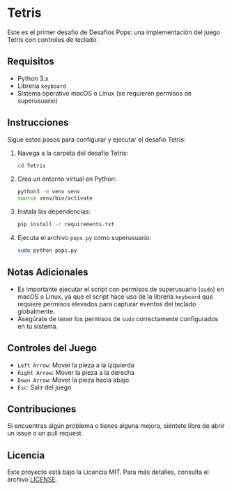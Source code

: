 # Tetris

Este es el primer desafío de Desafios Pops: una implementación del juego Tetris con controles de teclado.

## Requisitos

- Python 3.x
- Librería `keyboard`
- Sistema operativo macOS o Linux (se requieren permisos de superusuario)

## Instrucciones

Sigue estos pasos para configurar y ejecutar el desafío Tetris:

1. Navega a la carpeta del desafío Tetris:
    ```bash
    cd Tetris
    ```

2. Crea un entorno virtual en Python:
    ```bash
    python3 -m venv venv
    source venv/bin/activate
    ```

3. Instala las dependencias:
    ```bash
    pip install -r requirements.txt
    ```

4. Ejecuta el archivo `pops.py` como superusuario:
    ```bash
    sudo python pops.py
    ```

## Notas Adicionales

- Es importante ejecutar el script con permisos de superusuario (`sudo`) en macOS o Linux, ya que el script hace uso de la librería `keyboard` que requiere permisos elevados para capturar eventos del teclado globalmente.
- Asegúrate de tener los permisos de `sudo` correctamente configurados en tu sistema.

## Controles del Juego

- `Left Arrow`: Mover la pieza a la izquierda
- `Right Arrow`: Mover la pieza a la derecha
- `Down Arrow`: Mover la pieza hacia abajo
- `Esc`: Salir del juego

## Contribuciones

Si encuentras algún problema o tienes alguna mejora, siéntete libre de abrir un issue o un pull request.

## Licencia

Este proyecto está bajo la Licencia MIT. Para más detalles, consulta el archivo [LICENSE](../LICENSE).
